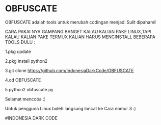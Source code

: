 # OBFUSCATE
OBFUSCATE adalah tools untuk merubah codingan menjadi Sulit dipahami!


CARA PAKAI NYA GAMPANG BANGET KALAU KALIAN PAKE LINUX,TAPI KALAU KALIAN PAKE TERMUX KALIAN HARUS MENGINSTALL BEBERAPA TOOLS DULU :

1.pkg update

2.pkg install python2

3.git clone https://github.com/IndonesiaDarkCode/OBFUSCATE

4.cd OBFUSCATE

5.python2 obfuscate.py

Selamat mencoba :)

Untuk pengguna Linux boleh langsung loncat ke Cara nomor 3 :)

#INDONESIA DARK CODE
